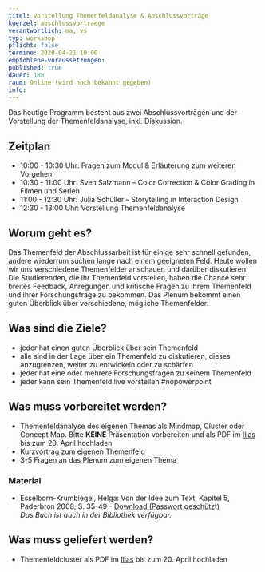 ```yaml
---
titel: Vorstellung Themenfeldanalyse & Abschlussvorträge
kuerzel: abschlussvortraege
verantwortlich: ma, vs
typ: workshop
pflicht: false
termine: 2020-04-21 10:00
empfohlene-voraussetzungen: 
published: true
dauer: 180
raum: Online (wird noch bekannt gegeben)
info: 
---
```


Das heutige Programm besteht aus zwei Abschlussvorträgen und der Vorstellung der Themenfeldanalyse, inkl. Diskussion.

## Zeitplan
- 10:00 - 10:30 Uhr: Fragen zum Modul & Erläuterung zum weiteren Vorgehen.
- 10:30 - 11:00 Uhr: Sven Salzmann – Color Correction & Color Grading in Filmen und Serien
- 11:00 - 12:30 Uhr: Julia Schüller – Storytelling in Interaction Design
- 12:30 - 13:00 Uhr: Vorstellung Themenfeldanalyse

## Worum geht es?

Das Themenfeld der Abschlussarbeit ist für einige sehr schnell gefunden, andere wiederrum suchen lange nach einem geeigneten Feld. Heute wollen wir uns verschiedene Themenfelder anschauen und darüber diskutieren. Die Studierenden, die ihr Themenfeld vorstellen, haben die Chance sehr breites Feedback, Anregungen und kritische Fragen zu ihrem Themenfeld und ihrer Forschungsfrage zu bekommen. Das Plenum bekommt einen guten Überblick über verschiedene, mögliche Themenfelder.

## Was sind die Ziele?

- jeder hat einen guten Überblick über sein Themenfeld
- alle sind in der Lage über ein Themenfeld zu diskutieren, dieses anzugrenzen, weiter zu entwickeln oder zu schärfen
- jeder hat eine oder mehrere Forschungsfragen zu seinem Themenfeld
- jeder kann sein Themenfeld live vorstellen #nopowerpoint

## Was muss vorbereitet werden?

- Themenfeldanalyse des eigenen Themas als Mindmap, Cluster oder Concept Map. Bitte **KEINE** Präsentation vorbereiten und als PDF im [Ilias](https://ilias.th-koeln.de/goto.php?target=exc_1470959&client_id=ILIAS_FH_Koeln) bis zum 20. April hochladen
- Kurzvortrag zum eigenen Themenfeld
- 3-5 Fragen an das Plenum zum eigenen Thema

### Material
- Esselborn-Krumbiegel, Helga: Von der Idee zum Text, Kapitel 5, Paderbron 2008, S. 35-49 \- [Download (Passwort geschützt)](../../material/von-der-idee-zur-fragestellung.pdf)  
_Das Buch ist auch in der Bibliothek verfügbar._


## Was muss geliefert werden?
- Themenfeldcluster als PDF im [Ilias](https://ilias.th-koeln.de/goto.php?target=exc_1470959&client_id=ILIAS_FH_Koeln) bis zum 20. April hochladen
